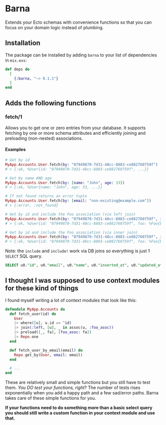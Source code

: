 # Barna

Extends your Ecto schemas with convenience functions so that you can focus on your domain logic instead of plumbing.

## Installation

The package can be installed by adding `barna` to your list of dependencies in `mix.exs`:

```elixir
def deps do
  [
    {:barna, "~> 0.1.1"}
  ]
end
```

## Adds the following functions
### fetch/1
Allows you to get one or zero entries from your database. It supports fetching by one or more schema attributes and efficiently joining and preloading (non-nested) associations.

#### Examples

```elixir
# Get by id
MyApp.Accounts.User.fetch(by: "07949870-7d31-48cc-8883-ce882760759f")
# > {:ok, %User{id: "07949870-7d31-48cc-8883-ce882760759f", ...}}

# Get by name AND age
MyApp.Accounts.User.fetch(by: [name: "John", age: 33])
# > {:ok, %User{name: "John", age: 33, ...}}

# If not found returns an error tuple
MyApp.Accounts.User.fetch(by: [email: "non-existing@example.com"])
# > {:error, :not_found}

# Get by id and include the Foo association (via left join)
MyApp.Accounts.User.fetch(by: "07949870-7d31-48cc-8883-ce882760759f", include: [:foo])
# > {:ok, %User{id: "07949870-7d31-48cc-8883-ce882760759f", foo: %Foo{bar: "baz"}}}

# Get by id and include the Foo association (via inner join)
MyApp.Accounts.User.fetch(by: "07949870-7d31-48cc-8883-ce882760759f", include!: [:foo])
# > {:ok, %User{id: "07949870-7d31-48cc-8883-ce882760759f", foo: %Foo{bar: "baz"}}}
```

Note: the `include` and `include!` work via DB joins so everything is just 1 `SELECT` SQL query.

```sql
SELECT u0."id", u0."email", u0."name", u0."inserted_at", u0."updated_at", f1."bar", f1."inserted_at", f1."updated_at" FROM "users" AS u0 LEFT OUTER JOIN "foos" AS f1 ON f1."user_id" = u0."id" WHERE (TRUE AND (u0."id" = $1)) [<<7, 148, 152, 112, 125, 49, 72, 204, 136, 131, 206, 136, 39, 96, 117, 159>>]
```

## I thought I was supposed to use context modules for these kind of things
I found myself writing a lot of context modules that look like this:

```elixir
defmodule MyApp.Accounts do
  def fetch_user(id) do
    User
    |> where([u], u.id == ^id)
    |> join(:left, [u], _ in assoc(u, :foo_asoc))
    |> preload([_, fa], [foo_asoc: fa])
    |> Repo.one
  end

  def fetch_user_by_email(email) do
    Repo.get_by(User, email: email)
  end

  # ...
end
```

These are relatively small and simple functions but you still have to test them. *You DO test your functions, right*? The number of tests rises exponentially when you add a happy path and a few sad/error paths. Barna takes care of these simple functions for you.

**If your functions need to do something more than a basic select query you should still write a custom function in your context module and use that.**

